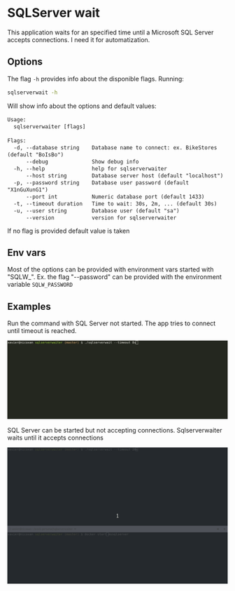 # SQLServer wait

This application waits for an specified time until a Microsoft SQL Server accepts connections. I need it for automatization.

## Options

The flag `-h` provides info about the disponible flags. Running:

```bash
sqlserverwait -h
```

Will show info about the options and default values:

```text
Usage:
  sqlserverwaiter [flags]

Flags:
  -d, --database string    Database name to connect: ex. BikeStores (default "BoIsBo")
      --debug              Show debug info
  -h, --help               help for sqlserverwaiter
      --host string        Database server host (default "localhost")
  -p, --password string    Database user password (default "X1nGuXunG1")
      --port int           Numeric database port (default 1433)
  -t, --timeout duration   Time to wait: 30s, 2m, ... (default 30s)
  -u, --user string        Database user (default "sa")
      --version            version for sqlserverwaiter
```

If no flag is provided default value is taken

## Env vars

Most of the options can be provided with environment vars started with "SQLW\_". Ex. the flag "--password" can be provided with the environment variable `SQLW_PASSWORD`

## Examples

Run the command with SQL Server not started. The app tries to connect until timeout is reached.

![sqlserver stopped](README/sqlserver-stopped.gif)

SQL Server can be started but not accepting connections. Sqlserverwaiter waits until it accepts connections

![sqlserver starts](README/sqlserver-started.gif)
